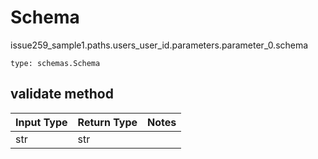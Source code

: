 # Schema
issue259_sample1.paths.users_user_id.parameters.parameter_0.schema
```
type: schemas.Schema
```

## validate method
Input Type | Return Type | Notes
------------ | ------------- | -------------
str | str |
